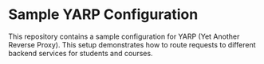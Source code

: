 # Sample YARP Configuration

This repository contains a sample configuration for YARP (Yet Another Reverse Proxy). This setup demonstrates how to route requests to different backend services for students and courses.
